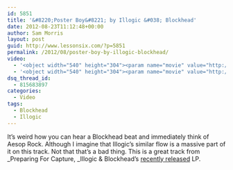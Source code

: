 ```yaml
---
id: 5851
title: '&#8220;Poster Boy&#8221; by Illogic &#038; Blockhead'
date: 2012-08-23T11:12:48+00:00
author: Sam Morris
layout: post
guid: http://www.lessonsix.com/?p=5851
permalink: /2012/08/poster-boy-by-illogic-blockhead/
video:
  - '<object width="540" height="304"><param name="movie" value="http://www.youtube.com/v/upnt8kfroX0?version=3&amp;hl=en_GB"></param><param name="allowFullScreen" value="true"></param><param name="allowscriptaccess" value="always"></param><embed src="http://www.youtube.com/v/upnt8kfroX0?version=3&amp;hl=en_GB" type="application/x-shockwave-flash" width="540" height="304" allowscriptaccess="always" allowfullscreen="true"></embed></object>'
  - '<object width="540" height="304"><param name="movie" value="http://www.youtube.com/v/upnt8kfroX0?version=3&amp;hl=en_GB"></param><param name="allowFullScreen" value="true"></param><param name="allowscriptaccess" value="always"></param><embed src="http://www.youtube.com/v/upnt8kfroX0?version=3&amp;hl=en_GB" type="application/x-shockwave-flash" width="540" height="304" allowscriptaccess="always" allowfullscreen="true"></embed></object>'
dsq_thread_id:
  - 815683897
categories:
  - Video
tags:
  - Blockhead
  - Illogic
---
```

It&#8217;s weird how you can hear a Blockhead beat and immediately think of Aesop Rock. Although I imagine that Illogic&#8217;s similar flow is a massive part of it on this track. Not that that&#8217;s a bad thing. This is a great track from _Preparing For Capture, _Illogic & Blockhead&#8217;s [recently released](http://illogic.bandcamp.com/album/preparing-for-capture) LP.